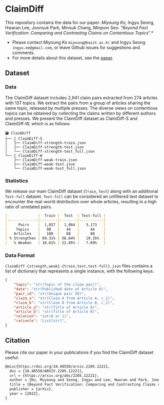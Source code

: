 # ClaimDiff

This repository contains the data for our paper: *Miyoung Ko*, Ingyu Seong, Hwaran Lee, Joonsuk Park, Minsuk Chang, Minjoon Seo. "*Beyond Fact Verification: Comparing and Contrasting Claims on Contentious Topics*".*

- Please contact Miyoung Ko `miyoung@kaist.ac.kr` and Ingyu Seong `ingyu.ee@gmail.com`, or leave Github issues for suggestions and comments.
- For more details about this dataset, see the [paper](https://arxiv.org/abs/2205.12221).

## Dataset

### Data

The ClaimDiff dataset includes 2,941 claim pairs extracted from 274 articles with 137 topics. We extract the pairs from a group of articles sharing the same topic, released by multiple presses. The diverse views on contentious topics can be obtained by collecting the claims written by different authors and presses. We present the ClaimDiff dataset as ClaimDiff-S and ClaimDiff-W, which is as follows:

```
🗃 ClaimDiff
├── 📁 ClaimDiff-S
│   ├── ClaimDiff-strength-train.json
│   ├── ClaimDiff-strength-test.json
│   └── ClaimDiff-strength-test_full.json
└── 📁 ClaimDiff-W
    ├── ClaimDiff-weak-train.json
    ├── ClaimDiff-weak-test.json
    └── ClaimDiff-weak-test_full.json
```

### Statistics
We release our main ClaimDiff dataset {`Train`, `Test`} along with an additional `Test-full` dataset. `Test-full` can be considered an unfiltered test dataset to encounter the real-world distribution over whole articles, resulting in a high ratio of unrelated pairs.

```markdown
|              |  Train |  Test  | Test-full |
|:------------:|:------:|:------:|:---------:|
|     Pairs    |  1,857 |  1,084 |   3,173   |
|    Topics    |   90   |   44   |     44    |
|   Articles   |   180  |   88   |     88    |
| % Strengthen | 69.31% | 56.64% |   19.35%  |
|   % Weaken   | 10.61% | 22.05% |   7.69%   |
```

### Data Format

`ClaimDiff-{strength,weak}-{train,test,test-full}.json` files contains a list of dictionary that represents a single instance, with the following keys:

```json
{
	"topic": "str(Topic of the claim pair)",
	"date": "str(Published date of Article A)",
	"pair_id": "str(Unique pair ID)",
	"claim_a": "str(Claim A from Article A, c_1)",
	"claim_b": "str(Claim B from Article B, c_2)",
	"article_a": "str(Title of Article A)",
	"article_b": "str(Title of Article B)",
	"relation": "int(0 or 1)",
	"rationle": "List[str]",
}
```


## Citation


Please cite our paper in your publications if you find the ClaimDiff dataset useful:

```latex
@misc{https://doi.org/10.48550/arxiv.2205.12221,
  doi = {10.48550/ARXIV.2205.12221},  
  url = {https://arxiv.org/abs/2205.12221}, 
  author = {Ko, Miyoung and Seong, Ingyu and Lee, Hwaran and Park, Joonsuk and Chang, Minsuk and Seo, Minjoon},
  title = {Beyond Fact Verification: Comparing and Contrasting Claims on Contentious Topics}, 
  publisher = {arXiv},
  year = {2022},
}
```

